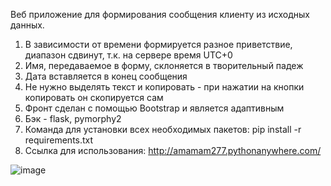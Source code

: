 Веб приложение для формирования сообщения клиенту из исходных данных.  
1. В зависимости от времени формируется разное приветствие, диапазон сдвинут, т.к. на сервере время UTC+0
2. Имя, передаваемое в форму, склоняется в творительный падеж
3. Дата вставляется в конец сообщения
4. Не нужно выделять текст и копировать - при нажатии на кнопки копировать он скопируется сам
5. Фронт сделан с помощью Bootstrap и является адаптивным
6. Бэк - flask, pymorphy2
7. Команда для установки всех необходимых пакетов: pip install -r requirements.txt
8. Ссылка для использования: http://amamam277.pythonanywhere.com/

   
![image](https://github.com/Am-Am-Am/flask_message_project/assets/55045450/481f4fd0-b837-45da-b798-17b2d8f2e9d4)
